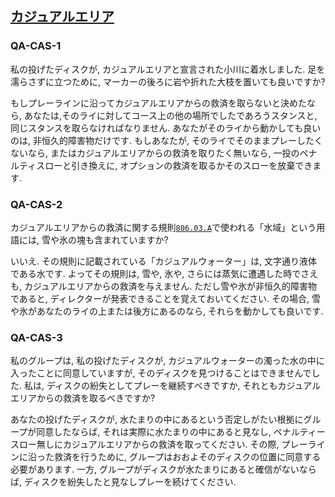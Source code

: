 ## [カジュアルエリア](80603)

### QA-CAS-1
私の投げたディスクが,
カジュアルエリアと宣言された小川に着水しました.
足を濡らさずに立つために,
マーカーの後ろに岩や折れた大枝を置いても良いですか?

もしプレーラインに沿ってカジュアルエリアからの救済を取らないと決めたなら,
あなたは,そのライに対してコース上の他の場所でしたであろうスタンスと,
同じスタンスを取らなければなりません.
あなたがそのライから動かしても良いのは,
非恒久的障害物だけです.
もしあなたが,
そのライでそのままプレーしたくないなら,
またはカジュアルエリアからの救済を取りたく無いなら,
一投のペナルティスローと引き換えに,
オプションの救済を取るかそのスローを放棄できます.

### QA-CAS-2
カジュアルエリアからの救済に関する規則[`806.03.A`](80603)で使われる「水域」という用語には,
雪や氷の塊も含まれていますか?

いいえ.
その規則に記載されている「カジュアルウォーター」は,
文字通り液体である水です.
よってその規則は,
雪や,
氷や,
さらには蒸気に遭遇した時でさえも,
カジュアルエリアからの救済を与えません.
ただし雪や氷が非恒久的障害物であると,
ディレクターが発表できることを覚えておいてください.
その場合,
雪や氷があなたのライの上または後方にあるのなら,
それらを動かしても良いです.

### QA-CAS-3
私のグループは,
私の投げたディスクが,
カジュアルウォーターの濁った水の中に入ったことに同意していますが,
そのディスクを見つけることはできませんでした.
私は,
ディスクの紛失としてプレーを継続すべきですか,
それともカジュアルエリアからの救済を取るべきですか?

あなたの投げたディスクが,
水たまりの中にあるという否定しがたい根拠にグループが同意したならば,
それは実際に水たまりの中にあると見なし,
ペナルティースロー無しにカジュアルエリアからの救済を取ってください.
その際,
プレーラインに沿った救済を行うために,
グループはおおよそのディスクの位置に同意する必要があります.
一方,
グループがディスクが水たまりにあると確信がないならば,
ディスクを紛失したと見なしプレーを続けてください.
